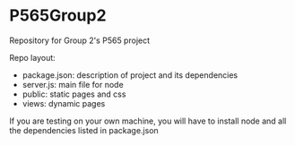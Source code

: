 # P565Group2
Repository for Group 2's P565 project

Repo layout:
 - package.json: description of project and its dependencies
 - server.js: main file for node
 - public: static pages and css
 - views: dynamic pages

If you are testing on your own machine, you will have to install node and all the dependencies listed in package.json